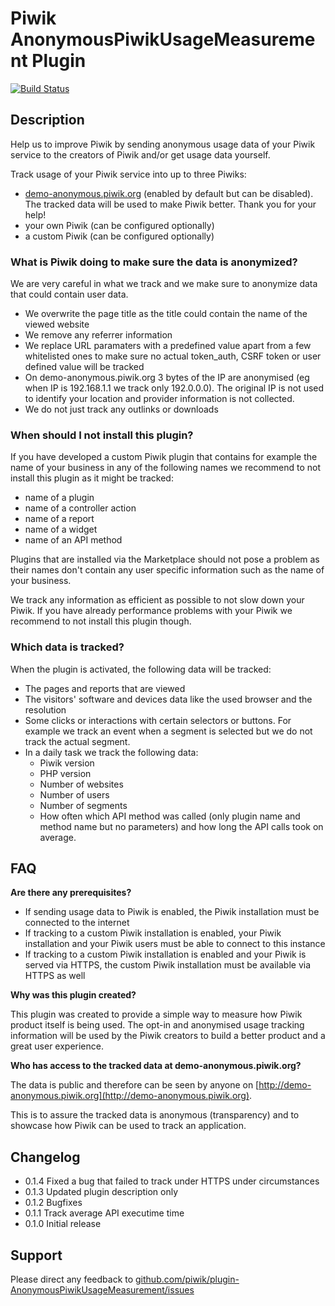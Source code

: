 # Piwik AnonymousPiwikUsageMeasurement Plugin

[![Build Status](https://travis-ci.org/piwik/plugin-AnonymousPiwikUsageMeasurement.svg?branch=master)](https://travis-ci.org/piwik/plugin-AnonymousPiwikUsageMeasurement)

## Description

Help us to improve Piwik by sending anonymous usage data of your Piwik service to the creators of Piwik and/or get usage data yourself.

Track usage of your Piwik service into up to three Piwiks:

* [demo-anonymous.piwik.org](https://demo-anonymous.piwik.org) (enabled by default but can be disabled). The tracked data will be used to make Piwik better. Thank you for your help!
* your own Piwik (can be configured optionally)
* a custom Piwik (can be configured optionally)

### What is Piwik doing to make sure the data is anonymized?

We are very careful in what we track and we make sure to anonymize data that could contain user data.

* We overwrite the page title as the title could contain the name of the viewed website
* We remove any referrer information
* We replace URL paramaters with a predefined value apart from a few whitelisted ones to make sure no actual token_auth, CSRF token or user defined value will be tracked
* On demo-anonymous.piwik.org 3 bytes of the IP are anonymised (eg when IP is 192.168.1.1 we track only 192.0.0.0). The original IP is not used to identify your location and provider information is not collected. 
* We do not just track any outlinks or downloads

### When should I not install this plugin?

If you have developed a custom Piwik plugin that contains for example the name of your business in any of the following names we recommend to not install this plugin as it might be tracked:

* name of a plugin
* name of a controller action
* name of a report
* name of a widget
* name of an API method

Plugins that are installed via the Marketplace should not pose a problem as their names don't contain any user specific information such as the name of your business.

We track any information as efficient as possible to not slow down your Piwik. If you have already performance problems with your Piwik we recommend to not install this plugin though.

### Which data is tracked?

When the plugin is activated, the following data will be tracked:

* The pages and reports that are viewed
* The visitors' software and devices data like the used browser and the resolution
* Some clicks or interactions with certain selectors or buttons. For example we track an event when a segment is selected but we do not track the actual segment.
* In a daily task we track the following data:
  * Piwik version
  * PHP version
  * Number of websites
  * Number of users
  * Number of segments
  * How often which API method was called (only plugin name and method name but no parameters) and how long the API calls took on average.

## FAQ

__Are there any prerequisites?__

* If sending usage data to Piwik is enabled, the Piwik installation must be connected to the internet
* If tracking to a custom Piwik installation is enabled, your Piwik installation and your Piwik users must be able to connect to this instance
* If tracking to a custom Piwik installation is enabled and your Piwik is served via HTTPS, the custom Piwik installation must be available via HTTPS as well

__Why was this plugin created?__

This plugin was created to provide a simple way to measure how Piwik product itself is being used. The opt-in and anonymised usage tracking information will be used by the Piwik creators to build a better product and a great user experience.

__Who has access to the tracked data at demo-anonymous.piwik.org?__

The data is public and therefore can be seen by anyone on [http://demo-anonymous.piwik.org](http://demo-anonymous.piwik.org).

This is to assure the tracked data is anonymous (transparency) and to showcase how Piwik can be used to track an application.

## Changelog

* 0.1.4 Fixed a bug that failed to track under HTTPS under circumstances
* 0.1.3 Updated plugin description only
* 0.1.2 Bugfixes
* 0.1.1 Track average API executime time
* 0.1.0 Initial release

## Support

Please direct any feedback to [github.com/piwik/plugin-AnonymousPiwikUsageMeasurement/issues](https://github.com/piwik/plugin-AnonymousPiwikUsageMeasurement/issues)
